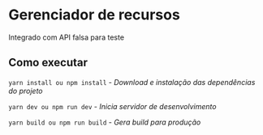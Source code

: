 # Gerenciador de recursos
Integrado com API falsa para teste


## Como executar

`yarn install ou npm install`
    - *Download e instalação das dependências do projeto*

`yarn dev ou npm run dev`
    - *Inicia servidor de desenvolvimento*

`yarn build ou npm run build`
    - *Gera build para produção*